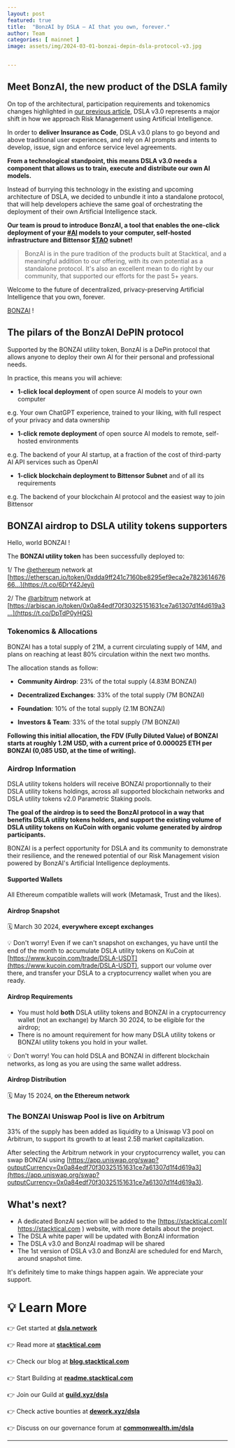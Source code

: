 ```yaml
---
layout: post
featured: true
title:  "BonzAI by DSLA — AI that you own, forever."
author: Team
categories: [ mainnet ]
image: assets/img/2024-03-01-bonzai-depin-dsla-protocol-v3.jpg


---
```


## Meet BonzAI, the new product of the DSLA family

On top of the architectural, participation requirements and tokenomics changes highlighted in [our previous article](https://blog.stacktical.com/mainnet/2024/02/27/dsla-protocol-v3.html), DSLA v3.0 represents a major shift in how we approach Risk Management using Artificial Intelligence.

In order to **deliver Insurance as Code**, DSLA v3.0 plans to go beyond and above traditional user experiences, and rely on AI prompts and intents to develop, issue, sign and enforce service level agreements.

**From a technological standpoint, this means DSLA v3.0 needs a component that allows us to train, execute and distribute our own AI models.** 

Instead of burrying this technology in the existing and upcoming architecture of DSLA, we decided to unbundle it into a standalone protocol, that will help developers achieve the same goal of orchestrating the deployment of their own Artificial Intelligence stack.

**Our team is proud to introduce BonzAI, a tool that enables the one-click deployment of your [#AI](https://twitter.com/hashtag/AI?src=hashtag_click) models to your computer, self-hosted infrastructure and Bittensor [$TAO](https://twitter.com/search?q=%24TAO&src=cashtag_click) subnet!** 

> BonzAI is in the pure tradition of the products built at Stacktical, and a meaningful addition to our offering, with its own potential as a standalone protocol. It's also an excellent mean to do right by our community, that supported our efforts for the past 5+ years.

Welcome to the future of decentralized, privacy-preserving Artificial Intelligence that you own, forever.  

[BONZAI](https://twitter.com/search?q=%24BONZAI&src=cashtag_click) !  



## The pilars of the BonzAI DePIN protocol

Supported by the BONZAI utility token, BonzAI is a DePin protocol that allows anyone to deploy their own AI for their personal and professional needs.

In practice, this means you will achieve:

* **1-click local deployment** of open source AI models to your own computer

e.g. Your own ChatGPT experience, trained to your liking, with full respect of your privacy and data ownership

* **1-click remote deployment** of open source AI models to remote, self-hosted environments

e.g. The backend of your AI startup, at a fraction of the cost of third-party AI API services such as OpenAI

* **1-click blockchain deployment to Bittensor Subnet** and of all its requirements

e.g. The backend of your blockchain AI protocol and the easiest way to join Bittensor



## BONZAI airdrop to DSLA utility tokens supporters

Hello, world BONZAI !  



The **BONZAI utility token** has been successfully deployed to: 

1/ The [@ethereum](https://twitter.com/ethereum) network at [https://etherscan.io/token/0xdda9ff241c7160be8295ef9eca2e782361467666…](https://t.co/6DrY42Jeyi) 

2/ The [@arbitrum](https://twitter.com/arbitrum) network at [https://arbiscan.io/token/0x0a84edf70f30325151631ce7a61307d1f4d619a3…](https://t.co/DpTdP0yHQS)



### Tokenomics & Allocations

BONZAI has a total supply of 21M, a current circulating supply of 14M, and plans on reaching at least 80% circulation within the next two months.

The allocation stands as follow:

* **Community Airdrop**: 23% of the total supply (4.83M BONZAI)

* **Decentralized Exchanges**: 33% of the total supply (7M BONZAI)

* **Foundation**: 10% of the total supply (2.1M BONZAI)

* **Investors & Team**: 33% of the total supply (7M BONZAI)



**Following this initial allocation, the FDV (Fully Diluted Value) of BONZAI starts at roughly 1.2M USD, with a current price of 0.000025 ETH per BONZAI (0,085 USD, at the time of writing).**



### Airdrop Information

DSLA utility tokens holders will receive BONZAI proportionnally to their DSLA utility tokens holdings, across all supported blockchain networks and DSLA utility tokens v2.0 Parametric Staking pools.

**The goal of the airdrop is to seed the BonzAI protocol in a way that benefits DSLA utility tokens holders, and support the existing volume of DSLA utility tokens on KuCoin with organic volume generated by airdrop participants.**

BONZAI is a perfect opportunity for DSLA and its community to demonstrate their resilience, and the renewed potential of our Risk Management vision powered by BonzAI's Artificial Intelligence deployments.



#### Supported Wallets

All Ethereum compatible wallets will work (Metamask, Trust and the likes).



#### Airdrop Snapshot

🗓 March 30 2024, **everywhere except exchanges**



💡 Don't worry! Even if we can't snapshot on exchanges, yu have until the end of the month to accumulate DSLA utility tokens on KuCoin at [https://www.kucoin.com/trade/DSLA-USDT](https://www.kucoin.com/trade/DSLA-USDT), support our volume over there, and transfer your DSLA to a cryptocurrency wallet when you are ready.



#### Airdrop Requirements

* You must hold **both** DSLA utility tokens and BONZAI in a cryptocurrency wallet (not an exchange) by March 30 2024, to be eligible for the airdrop;
* There is no amount requirement for how many DSLA utility tokens or BONZAI utility tokens you hold in your wallet.



💡 Don't worry!  You can hold DSLA and BONZAI in different blockchain networks, as long as you are using the same wallet address.



#### Airdrop Distribution

🗓 May 15 2024, **on the Ethereum network**



### The BONZAI Uniswap Pool is live on Arbitrum

33% of the supply has been added as liquidity to a Uniswap V3 pool on Arbitrum, to support its growth to at least 2.5B market capitalization.

After selecting the Arbitrum network in your cryptocurrency wallet, you can swap BONZAI using [https://app.uniswap.org/swap?outputCurrency=0x0a84edf70f30325151631ce7a61307d1f4d619a3](https://app.uniswap.org/swap?outputCurrency=0x0a84edf70f30325151631ce7a61307d1f4d619a3).



## What's next?

* A dedicated BonzAI section will be added to the [https://stacktical.com]( https://stacktical.com ) website, with more details about the project.
* The DSLA white paper will be updated with BonzAI information
* The DSLA v3.0 and BonzAI roadmap will be shared
* The 1st version of DSLA v3.0 and BonzAI are scheduled for end March, around snapshot time.



It's definitely time to make things happen again. We appreciate your support.



# 💡 Learn More

👉 Get started at **[dsla.network](https://dsla.network)** 

👉 Read more at [**stacktical.com**](https://stacktical.com)

👉 Check our blog at [**blog.stacktical.com**](https://blog.stacktical.com)

👉 Start Building at [**readme.stacktical.com**](https://readme.stacktical.com/developer-guide/)

👉 Join our Guild at [**guild.xyz/dsla**](https://guild.xyz/dsla)

👉 Check active bounties at [**dework.xyz/dsla**](https://dework.xyz/dsla)

👉 Discuss on our governance forum at [**commonwealth.im/dsla**](https://commonwealth.im/dsla)



---

